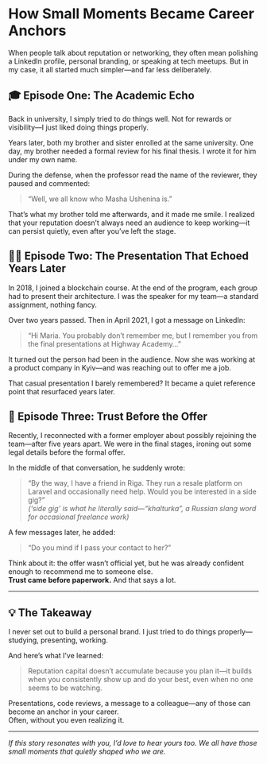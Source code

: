 # How Small Moments Became Career Anchors

When people talk about reputation or networking, they often mean polishing a LinkedIn profile, personal branding, or speaking at tech meetups. But in my case, it all started much simpler—and far less deliberately.

## 🎓 Episode One: The Academic Echo

Back in university, I simply tried to do things well. Not for rewards or visibility—I just liked doing things properly.

Years later, both my brother and sister enrolled at the same university. One day, my brother needed a formal review for his final thesis. I wrote it for him under my own name.

During the defense, when the professor read the name of the reviewer, they paused and commented:

> “Well, we all know who Masha Ushenina is.”

That’s what my brother told me afterwards, and it made me smile. I realized that your reputation doesn’t always need an audience to keep working—it can persist quietly, even after you’ve left the stage.

## 🧑‍🏫 Episode Two: The Presentation That Echoed Years Later

In 2018, I joined a blockchain course. At the end of the program, each group had to present their architecture. I was the speaker for my team—a standard assignment, nothing fancy.

Over two years passed. Then in April 2021, I got a message on LinkedIn:

> “Hi Maria. You probably don’t remember me, but I remember you from the final presentations at Highway Academy…”

It turned out the person had been in the audience. Now she was working at a product company in Kyiv—and was reaching out to offer me a job.

That casual presentation I barely remembered? It became a quiet reference point that resurfaced years later.

## 🔁 Episode Three: Trust Before the Offer

Recently, I reconnected with a former employer about possibly rejoining the team—after five years apart. We were in the final stages, ironing out some legal details before the formal offer.

In the middle of that conversation, he suddenly wrote:

> “By the way, I have a friend in Riga. They run a resale platform on Laravel and occasionally need help. Would you be interested in a side gig?”  
> *(‘side gig’ is what he literally said—“khalturka”, a Russian slang word for occasional freelance work)*

A few messages later, he added:

> “Do you mind if I pass your contact to her?”

Think about it: the offer wasn’t official yet, but he was already confident enough to recommend me to someone else.  
**Trust came before paperwork.** And that says a lot.

---

## 💡 The Takeaway

I never set out to build a personal brand. I just tried to do things properly—studying, presenting, working.

And here’s what I’ve learned:

> Reputation capital doesn’t accumulate because you plan it—it builds when you consistently show up and do your best, even when no one seems to be watching.

Presentations, code reviews, a message to a colleague—any of those can become an anchor in your career.  
Often, without you even realizing it.

---

_If this story resonates with you, I’d love to hear yours too. We all have those small moments that quietly shaped who we are._
